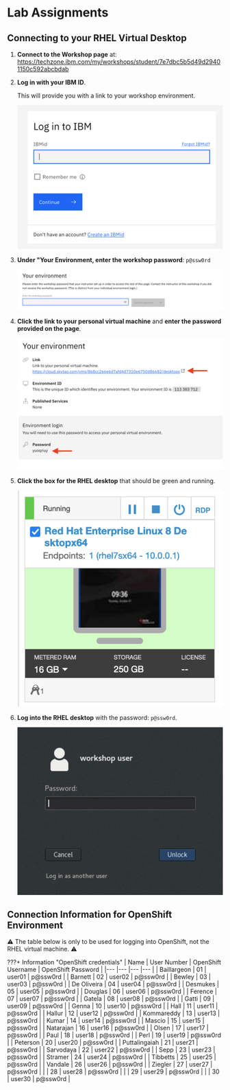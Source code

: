 # Lab Assignments

## Connecting to your RHEL Virtual Desktop

1. **Connect to the Workshop page** at: <https://techzone.ibm.com/my/workshops/student/7e7dbc5b5d49d29401150c592abcbdab>

1. **Log in with your IBM ID**.

    This will provide you with a link to your workshop environment.

    ![ibm-id](images/ibm-id.png)

1. **Under "Your Environment, enter the workshop password**: `p@ssw0rd`

    ![your-environment](images/your-environment.png)

1. **Click the link to your personal virtual machine** and **enter the password provided on the page**.

    ![your-environment-2](images/your-environment-2.png)

1. **Click the box for the RHEL desktop** that should be green and running.

    ![rhel-running](images/rhel-running.png)

1. **Log into the RHEL desktop** with the password: `p@ssw0rd`.

    ![rhel-login](images/rhel-login.png)

## Connection Information for OpenShift Environment

:warning: The table below is only to be used for logging into OpenShift, not the RHEL virtual machine. :warning:

???+ Information "OpenShift credentials"
    | Name 	| User Number 	| OpenShift Username 	| OpenShift Password 	|
    |---	|---	|---	|---	|
    | Baillargeon 	| 01 	| user01 	| p@ssw0rd 	|
    | Barnett 	| 02 	| user02 	| p@ssw0rd 	|
    | Bewley 	| 03 	| user03 	| p@ssw0rd 	|
    | De Oliveira 	| 04 	| user04 	| p@ssw0rd 	|
    | Desmukes 	| 05 	| user05 	| p@ssw0rd 	|
    | Douglas 	| 06 	| user06 	| p@ssw0rd 	|
    | Ference 	| 07 	| user07 	| p@ssw0rd 	|
    | Gatela 	| 08 	| user08 	| p@ssw0rd 	|
    | Gatti 	| 09 	| user09 	| p@ssw0rd 	|
    | Genna 	| 10 	| user10 	| p@ssw0rd 	|
    | Hall 	| 11 	| user11 	| p@ssw0rd 	|
    | Hallur 	| 12 	| user12 	| p@ssw0rd 	|
    | Kommareddy 	| 13 	| user13 	| p@ssw0rd 	|
    | Kumar 	| 14 	| user14 	| p@ssw0rd 	|
    | Mascio 	| 15 	| user15 	| p@ssw0rd 	|
    | Natarajan 	| 16 	| user16 	| p@ssw0rd 	|
    | Olsen 	| 17 	| user17 	| p@ssw0rd 	|
    | Paul 	| 18 	| user18 	| p@ssw0rd 	|
    | Perl 	| 19 	| user19 	| p@ssw0rd 	|
    | Peterson 	| 20 	| user20 	| p@ssw0rd 	|
    | Puttalingaiah 	| 21 	| user21 	| p@ssw0rd 	|
    | Sarvodaya 	| 22 	| user22 	| p@ssw0rd 	|
    | Sepp 	| 23 	| user23 	| p@ssw0rd 	|
    | Stramer 	| 24 	| user24 	| p@ssw0rd 	|
    | Tibbetts 	| 25 	| user25 	| p@ssw0rd 	|
    | Vandale 	| 26 	| user26 	| p@ssw0rd 	|
    | Ziegler 	| 27 	| user27 	| p@ssw0rd 	|
    |  	| 28 	| user28 	| p@ssw0rd 	|
    |  	| 29 	| user29 	| p@ssw0rd 	|
    |  	| 30 	| user30 	| p@ssw0rd 	|